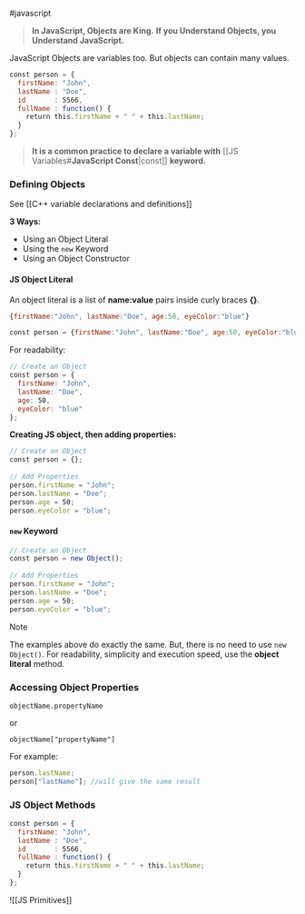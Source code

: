 #javascript 

> **In JavaScript, Objects are King.**
> **If you Understand Objects, you Understand JavaScript.**

JavaScript Objects are variables too. But objects can contain many values.

```js
const person = {  
  firstName: "John",  
  lastName : "Doe",  
  id       : 5566,  
  fullName : function() {  
    return this.firstName + " " + this.lastName;  
  }  
};
```


>**It is a common practice to declare a variable with** [[JS Variables#**JavaScript Const**|const]] **keyword.**


### **Defining Objects**

See [[C++ variable declarations and definitions]]

**3 Ways:**
- Using an Object Literal
- Using the `new` Keyword
- Using an Object Constructor
#### **JS Object Literal**
An object literal is a list of **name:value** pairs inside curly braces **{}**.
```js
{firstName:"John", lastName:"Doe", age:50, eyeColor:"blue"}
```

```js
const person = {firstName:"John", lastName:"Doe", age:50, eyeColor:"blue"};  
```
For readability:
```js
// Create an Object  
const person = {  
  firstName: "John",  
  lastName: "Doe",  
  age: 50,  
  eyeColor: "blue"  
};
```

**Creating JS object, then adding properties:**
```js
// Create an Object  
const person = {};  
  
// Add Properties  
person.firstName = "John";  
person.lastName = "Doe";  
person.age = 50;  
person.eyeColor = "blue";
```

#### **`new` Keyword**
```js
// Create an Object  
const person = new Object();  
  
// Add Properties  
person.firstName = "John";  
person.lastName = "Doe";  
person.age = 50;  
person.eyeColor = "blue";
```
>[!Note]
>The examples above do exactly the same.
But, there is no need to use `new Object()`.
For readability, simplicity and execution speed, use the **object literal** method.

### Accessing Object Properties

```
objectName.propertyName
```
or
```
objectName["propertyName"]
```

For example:
```js
person.lastName;
person["lastName"]; //will give the same result
```

### JS Object Methods

```js
const person = {  
  firstName: "John",  
  lastName : "Doe",  
  id       : 5566,  
  fullName : function() {  
    return this.firstName + " " + this.lastName;  
  }  
};
```

![[JS Primitives]]

